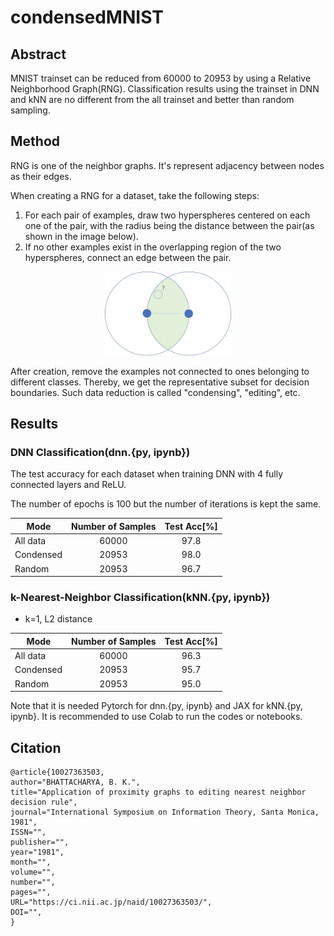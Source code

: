 # condensedMNIST

## Abstract
MNIST trainset can be reduced from 60000 to 20953 by using a Relative Neighborhood Graph(RNG). Classification results using the trainset in DNN and kNN are no different from the all trainset and better than random sampling.

## Method
RNG is one of the neighbor graphs. It's represent adjacency between nodes as their edges. 

When creating a RNG for a dataset, take the following steps:
1. For each pair of examples, draw two hyperspheres centered on each one of the pair, with the radius being the distance between the pair(as shown in the image below).
2. If no other examples exist in the overlapping region of the two hyperspheres, connect an edge between the pair.

<div align="center">
    <img src="img/figure1.png" width="40%">
</div>

After creation, remove the examples not connected to ones belonging to different classes. Thereby, we get the representative subset for decision boundaries. Such data reduction is called "condensing", "editing", etc.

## Results
### DNN Classification(dnn.{py, ipynb})
The test accuracy for each dataset when training DNN with 4 fully connected layers and ReLU. 

The number of epochs is 100 but the number of iterations is kept the same.

| Mode          | Number of Samples |  Test Acc[%] |
|---------------|:-----------------:|:------------:|
| All data      |       60000       |     97.8     |
| Condensed     |       20953       |     98.0     |
| Random        |       20953       |     96.7     |

### k-Nearest-Neighbor Classification(kNN.{py, ipynb})
- k=1, L2 distance

| Mode          | Number of Samples |  Test Acc[%] |
|---------------|:-----------------:|:------------:|
| All data      |       60000       |     96.3     |
| Condensed     |       20953       |     95.7     |
| Random        |       20953       |     95.0     |

Note that it is needed Pytorch for dnn.{py, ipynb} and JAX for kNN.{py, ipynb}. It is recommended to use Colab to run the codes or notebooks.

## Citation
```
@article{10027363503,
author="BHATTACHARYA, B. K.",
title="Application of proximity graphs to editing nearest neighbor decision rule",
journal="International Symposium on Information Theory, Santa Monica, 1981",
ISSN="",
publisher="",
year="1981",
month="",
volume="",
number="",
pages="",
URL="https://ci.nii.ac.jp/naid/10027363503/",
DOI="",
}
```
